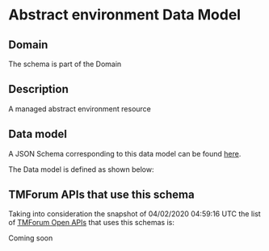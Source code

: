 # Abstract environment Data Model

## Domain

The  schema is part of the  Domain

## Description

A managed abstract environment resource

## Data model

A JSON Schema corresponding to this data model can be found
[here](https://github.com/tmforum-rand/schemas/blob/candidates/Common/AbstractEnvironment.schema.json).

The Data model is defined as shown below:





## TMForum APIs that use this schema

Taking into consideration the snapshot of 04/02/2020 04:59:16 UTC the list of [TMForum Open APIs](https://www.tmforum.org/open-apis/) that uses this schemas is:

Coming soon